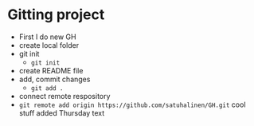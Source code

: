# Gitting project

- First I do new GH
- create local folder
- git init
  - `git init`
- create README file
- add, commit changes
  - `git add . `
- connect remote respository
- `git remote add origin https://github.com/satuhalinen/GH.git`
  cool stuff
  added Thursday text

